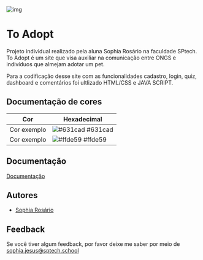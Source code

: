 ![img](/public/css/assets/gatohome0.png)

# To Adopt
Projeto individual realizado pela aluna Sophia Rosário na faculdade SPtech. To Adopt é um site que visa auxiliar na comunicação entre ONGS e indivíduos que almejam adotar um pet.

Para a codificação desse site com as funcionalidades cadastro, login, quiz, dashboard e comentários foi ultlizado HTML/CSS e JAVA SCRIPT.

## Documentação de cores
| Cor               | Hexadecimal                                                |
| ----------------- | ---------------------------------------------------------------- |
| Cor exemplo       | ![#631cad](https://via.placeholder.com/10/0B1927?text=+) #631cad |
| Cor exemplo       | ![#ffde59](https://via.placeholder.com/10/FFFFFF?text=+) #ffde59 |

## Documentação
[Documentação](/documentacao/toadopt.docx)

## Autores
- [Sophia Rosário](https://github.com/sophiaRosario)

## Feedback

Se você tiver algum feedback, por favor deixe me saber por meio de sophia.jesus@sptech.school
